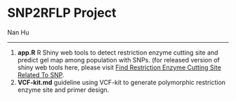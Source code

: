 # SNP2RFLP Project
Nan Hu

---

1. **app.R** R Shiny web tools to detect restriction enzyme cutting site and predict gel map among population with SNPs.
(for released version of shiny web tools here, please visit [Find Restriction Enzyme Cutting Site Related To SNP](https://kudosanjiao.shinyapps.io/SNP2RFLP/?_ga=2.82444180.34953567.1606103663-163390597.1605624414).
2. **VCF-kit.md** guideline using VCF-kit to generate polymorphic restriction enzyme site and primer design.
